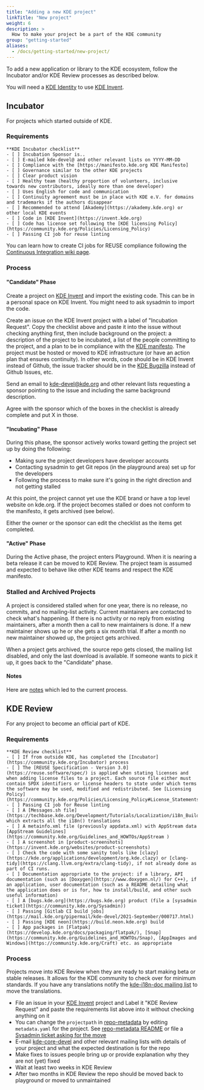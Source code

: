 ```yaml
---
title: "Adding a new KDE project"
linkTitle: "New project"
weight: 6
description: >
  How to make your project be a part of the KDE community
group: "getting-started"
aliases:
  - /docs/getting-started/new-project/
---
```


To add a new application or library to the KDE ecosystem,
follow the Incubator and/or KDE Review processes as described
below.

You will need a [KDE Identity](https://identity.kde.org/index.php?r=registration/index) to use [KDE Invent](https://invent.kde.org).

## Incubator
For projects which started outside of KDE.

### Requirements
```
**KDE Incubator checklist**
- [ ] Incubation Sponsor is..
- [ ] E-mailed kde-devel@ and other relevant lists on YYYY-MM-DD
- [ ] Compliance with the [https://manifesto.kde.org KDE Manifesto]
- [ ] Governance similar to the other KDE projects
- [ ] Clear product vision
- [ ] Healthy team (healthy proportion of volunteers, inclusive towards new contributors, ideally more than one developer)
- [ ] Uses English for code and communication
- [ ] Continuity agreement must be in place with KDE e.V. for domains and trademarks if the authors disappear
- [ ] Recommended to attend [Akademy](https://akademy.kde.org) or other local KDE events
- [ ] Code in [KDE Invent](https://invent.kde.org)
- [ ] Code has license set following the [KDE licensing Policy](https://community.kde.org/Policies/Licensing_Policy)
- [ ] Passing CI job for reuse linting
```

You can learn how to create CI jobs for REUSE compliance following the [Continuous Integration wiki page](https://community.kde.org/Infrastructure/Continuous_Integration_System).

### Process
#### "Candidate" Phase
Create a project on [KDE Invent](https://invent.kde.org) and import the existing code.  This can be in a personal space on KDE Invent.  You might need to ask sysadmin to import the code.

Create an issue on the KDE Invent project with a label of "Incubation Request". Copy the checklist above and paste it into the issue without checking anything first, then include background on the project: a description of the project to be incubated, a list of the people committing to the project, and a plan to be in compliance with the [KDE manifesto](https://manifesto.kde.org/index.html). The project must be hosted or moved to KDE infrastructure (or have an action plan that ensures continuity). In other words, code should be in KDE Invent instead of Github, the issue tracker should be in the [KDE Bugzilla](https://bugs.kde.org) instead of Github Issues, etc.

Send an email to kde-devel@kde.org and other relevant lists requesting a sponsor pointing to the issue and including the same background description.

Agree with the sponsor which of the boxes in the checklist is already complete and put X in those.

#### "Incubating" Phase
During this phase, the sponsor actively works toward getting the project set up by doing the following:
- Making sure the project developers have developer accounts
- Contacting sysadmin to get Git repos (in the playground area) set up for the developers
- Following the process to make sure it's going in the right direction and not getting stalled

At this point, the project cannot yet use the KDE brand or have a top level website on kde.org. If the project becomes stalled or does not conform to the manifesto, it gets archived (see below).

Either the owner or the sponsor can edit the checklist as the items get completed.

#### "Active" Phase
During the Active phase, the project enters Playground.  When it is nearing a beta release it can be moved to KDE Review. The project team is assumed and expected to behave like other KDE teams and respect the KDE manifesto.

### Stalled and Archived Projects
A project is considered stalled when for one year, there is no release, no commits, and no mailing-list activity. Current maintainers are contacted to check what's happening. If there is no activity or no reply from existing maintainers, after a month then a call to new maintainers is done. If a new maintainer shows up he or she gets a six month trial. If after a month no new maintainer showed up, the project gets archived.

When a project gets archived, the source repo gets closed, the mailing list disabled, and only the last download is available. If someone wants to pick it up, it goes back to the "Candidate" phase.

#### Notes
Here are [notes](https://community.kde.org/Incubator/Notes) which led to the current process.

## KDE Review
For any project to become an official part of KDE.

### Requirements
```
**KDE Review checklist**
- [ ] If from outside KDE, has completed the [Incubator](https://community.kde.org/Incubator) process
- [ ] The [REUSE Specification - Version 3.0](https://reuse.software/spec/) is applied when stating licenses and when adding license files to a project. Each source file either must contain SPDX identifiers or license headers to state under which terms the software may be used, modified and redistributed. See [Licensing Policy](https://community.kde.org/Policies/Licensing_Policy#License_Statements)
- [ ] Passing CI job for Reuse linting
- [ ] A [Messages.sh file](https://techbase.kde.org/Development/Tutorials/Localization/i18n_Build_Systems#Writing_a_Messages.sh_script) which extracts all the i18n() translations
- [ ] A metainfo.xml file (previously appdata.xml) with AppStream data [AppStream Guidelines](https://community.kde.org/Guidelines_and_HOWTOs/AppStream )
- [ ] A screenshot in [product-screenshots](https://invent.kde.org/websites/product-screenshots)
- [ ] Check the code with some sanity tools like [clazy](https://kde.org/applications/development/org.kde.clazy) or [clang-tidy](https://clang.llvm.org/extra/clang-tidy), if not already done as part of CI runs.
- [ ] Documentation appropriate to the project: if a library, API documentation (such as [Doxygen](https://www.doxygen.nl/) for C++), if an application, user documentation (such as a README detailing what the application does or is for, how to install/build, and other such useful information)
- [ ] A [bugs.kde.org](https://bugs.kde.org) product (file a [sysadmin ticket](https://community.kde.org/Sysadmin))
- [ ] Passing [Gitlab CI build jobs](https://mail.kde.org/pipermail/kde-devel/2021-September/000717.html)
- [ ] Passing [KDE neon](https://build.neon.kde.org) build
- [ ] App packages in [Flatpak](https://develop.kde.org/docs/packaging/flatpak/), [Snap](https://community.kde.org/Guidelines_and_HOWTOs/Snap), [AppImages and Windows](https://community.kde.org/Craft) etc. as appropriate
```

### Process
Projects move into KDE Review when they are ready to start making beta or stable releases. It allows for the KDE community to check over for minimum standards.  If you have any translations notify the [kde-i18n-doc mailing list](https://mail.kde.org/mailman/listinfo/kde-i18n-doc) to move the translations.
- File an issue in your [KDE Invent](https://invent.kde.org) project and Label it "KDE Review Request" and paste the requirements list above into it without checking anything on it
- You can change the `projectpath` in [repo-metadata](https://invent.kde.org/sysadmin/repo-metadata) by editing `metadata.yaml` for the project. See [repo-metadata README](https://invent.kde.org/sysadmin/repo-metadata/-/blob/master/README.md) or file a [Sysadmin ticket asking for the move](https://go.kde.org/systickets)
- E-mail [kde-core-devel](https://mail.kde.org/mailman/listinfo/kde-core-devel) and other relevant mailing lists with details of your project and what the expected destination is for the repo
- Make fixes to issues people bring up or provide explanation why they are not (yet) fixed
- Wait at least two weeks in KDE Review
- After two months in KDE Review the repo should be moved back to playground or moved to unmaintained
